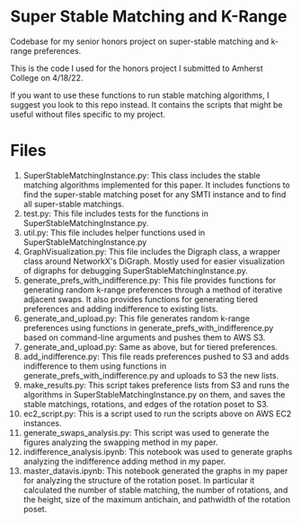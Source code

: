 # Super Stable Matching and K-Range
Codebase for my senior honors project on super-stable matching and k-range preferences.

This is the code I used for the honors project I submitted to Amherst College on 4/18/22. 

If you want to use these functions to run stable matching algorithms, I suggest you look to this repo instead. It contains the scripts that might be useful without files specific to my project.

# Files
1. SuperStableMatchingInstance.py: This class includes the stable matching algorithms implemented for this paper. It includes functions to find the super-stable matching poset for any SMTI instance and to find all super-stable matchings.
2. test.py: This file includes tests for the functions in SuperStableMatchingInstance.py.
3. util.py: This file includes helper functions used in SuperStableMatchingInstance.py
4. GraphVisualization.py: This file includes the Digraph class, a wrapper class around NetworkX's DiGraph. Mostly used for easier visualization of digraphs for debugging SuperStableMatchingInstance.py.
5. generate_prefs_with_indifference.py: This file provides functions for generating random k-range preferences through a method of iterative adjacent swaps. It also provides functions for generating tiered preferences and adding indifference to existing lists.
6. generate_and_upload.py: This file generates random k-range preferences using functions in generate_prefs_with_indifference.py based on command-line arguments and pushes them to AWS S3. 
7. generate_and_upload.py: Same as above, but for tiered preferences.
8. add_indifference.py: This file reads preferences pushed to S3 and adds indifference to them using functions in generate_prefs_with_indifference.py and uploads to S3 the new lists.
9. make_results.py: This script takes preference lists from S3 and runs the algorithms in SuperStableMatchingInstance.py on them, and saves the stable matchings, rotations, and edges of the rotation poset to S3.
10. ec2_script.py: This is a script used to run the scripts above on AWS EC2 instances.
11. generate_swaps_analysis.py: This script was used to generate the figures analyzing the swapping method in my paper.
12. indifference_analysis.ipynb: This notebook was used to generate graphs analyzing the indifference adding method in my paper.
13. master_datavis.ipynb: This notebook generated the graphs in my paper for analyzing the structure of the rotation poset. In particular it calculated the number of stable matching, the number of rotations, and the height, size of the maximum antichain, and pathwidth of the rotation poset.
